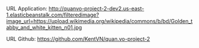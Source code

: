 URL Application: http://quanvo-project-2-dev2.us-east-1.elasticbeanstalk.com/filteredimage?image_url=https://upload.wikimedia.org/wikipedia/commons/b/bd/Golden_tabby_and_white_kitten_n01.jpg

URL Github: https://github.com/KentVN/quan.vo-project-2
